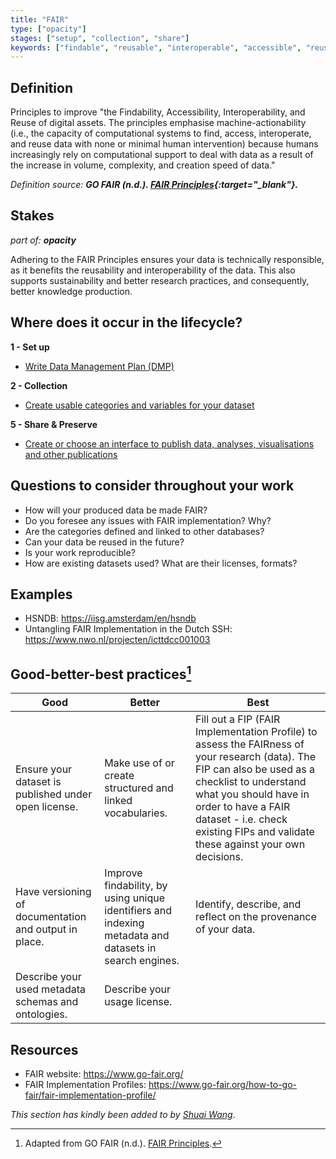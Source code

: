 ```yaml
---
title: "FAIR"
type: ["opacity"]
stages: ["setup", "collection", "share"]
keywords: ["findable", "reusable", "interoperable", "accessible", "reuse", "legacy data", "provenance", "robustness", "sustainability", "license"]
---
```


## Definition
Principles to improve "the Findability, Accessibility, Interoperability, and Reuse of digital assets. The principles emphasise machine-actionability (i.e., the capacity of computational systems to find, access, interoperate, and reuse data with none or minimal human intervention) because humans increasingly rely on computational support to deal with data as a result of the increase in volume, complexity, and creation speed of data."


_Definition source: **GO FAIR (n.d.). [FAIR Principles](https://www.go-fair.org/fair-principles/){:target="_blank"}.**_ 

## Stakes
_part of: **opacity**_

Adhering to the FAIR Principles ensures your data is technically responsible, as it benefits the reusability and interoperability of the data. This also supports sustainability and better research practices, and consequently, better knowledge production. 

## Where does it occur in the lifecycle?

**1 - Set up**

- [Write Data Management Plan (DMP)](/lifecycle/setup/#write-a-data-management-plan-dmp)

**2 - Collection**

- [Create usable categories and variables for your dataset](/lifecycle/collection/#create-usable-categories-and-variables-for-your-dataset)

**5 - Share & Preserve**

- [Create or choose an interface to publish data, analyses, visualisations and other publications](/lifecycle/preserve-share/#create-or-choose-an-interface-to-publish-data-analyses-visualisations-and-other-publications)

## Questions to consider throughout your work
- How will your produced data be made FAIR?
- Do you foresee any issues with FAIR implementation? Why?
- Are the categories defined and linked to other databases?
- Can your data be reused in the future?
- Is your work reproducible?
- How are existing datasets used? What are their licenses, formats?

## Examples
- HSNDB: https://iisg.amsterdam/en/hsndb 
- Untangling FAIR Implementation in the Dutch SSH: https://www.nwo.nl/projecten/icttdcc001003

## Good-better-best practices[^1]

| Good | Better | Best|
|---|---|---|
|Ensure your dataset is published under open license.| Make use of or create structured and linked vocabularies.| Fill out a FIP (FAIR Implementation Profile) to assess the FAIRness of your research (data). The FIP can also be used as a checklist to understand what you should have in order to have a FAIR dataset - i.e. check existing FIPs and validate these against your own decisions.|
|Have versioning of documentation and output in place.| Improve findability, by using unique identifiers and indexing metadata and datasets in search engines.| Identify, describe, and reflect on the provenance of your data.|
|Describe your used metadata schemas and ontologies.| Describe your usage license.| |

## Resources
- FAIR website: https://www.go-fair.org/ 
- FAIR Implementation Profiles: https://www.go-fair.org/how-to-go-fair/fair-implementation-profile/ 


_This section has kindly been added to by [Shuai Wang](https://www.maastrichtuniversity.nl/nl/s-wang-1)_.

[^1]: Adapted from GO FAIR (n.d.). [FAIR Principles](https://www.go-fair.org/fair-principles/).   